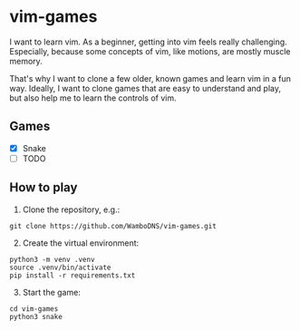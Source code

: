 # vim-games
I want to learn vim. As a beginner, getting into vim feels really challenging. Especially, because some concepts of vim, like motions, are mostly muscle memory. 

That's why I want to clone a few older, known games and learn vim in a fun way. Ideally, I want to clone games that are easy to understand and play, but also help me to learn the controls of vim.

## Games
- [x] Snake
- [ ] TODO

## How to play

1. Clone the repository, e.g.:

```git clone https://github.com/WamboDNS/vim-games.git```

2. Create the virtual environment:
```
python3 -m venv .venv
source .venv/bin/activate
pip install -r requirements.txt
```

3. Start the game:
```
cd vim-games
python3 snake
```
